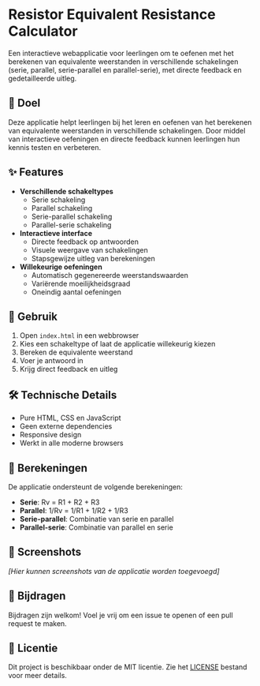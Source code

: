 # Resistor Equivalent Resistance Calculator

Een interactieve webapplicatie voor leerlingen om te oefenen met het berekenen van equivalente weerstanden in verschillende schakelingen (serie, parallel, serie-parallel en parallel-serie), met directe feedback en gedetailleerde uitleg.

## 🎯 Doel
Deze applicatie helpt leerlingen bij het leren en oefenen van het berekenen van equivalente weerstanden in verschillende schakelingen. Door middel van interactieve oefeningen en directe feedback kunnen leerlingen hun kennis testen en verbeteren.

## ✨ Features
- **Verschillende schakeltypes**
  - Serie schakeling
  - Parallel schakeling
  - Serie-parallel schakeling
  - Parallel-serie schakeling
- **Interactieve interface**
  - Directe feedback op antwoorden
  - Visuele weergave van schakelingen
  - Stapsgewijze uitleg van berekeningen
- **Willekeurige oefeningen**
  - Automatisch gegenereerde weerstandswaarden
  - Variërende moeilijkheidsgraad
  - Oneindig aantal oefeningen

## 🚀 Gebruik
1. Open `index.html` in een webbrowser
2. Kies een schakeltype of laat de applicatie willekeurig kiezen
3. Bereken de equivalente weerstand
4. Voer je antwoord in
5. Krijg direct feedback en uitleg

## 🛠️ Technische Details
- Pure HTML, CSS en JavaScript
- Geen externe dependencies
- Responsive design
- Werkt in alle moderne browsers

## 📝 Berekeningen
De applicatie ondersteunt de volgende berekeningen:
- **Serie**: Rv = R1 + R2 + R3
- **Parallel**: 1/Rv = 1/R1 + 1/R2 + 1/R3
- **Serie-parallel**: Combinatie van serie en parallel
- **Parallel-serie**: Combinatie van parallel en serie

## 🎨 Screenshots
*[Hier kunnen screenshots van de applicatie worden toegevoegd]*

## 🤝 Bijdragen
Bijdragen zijn welkom! Voel je vrij om een issue te openen of een pull request te maken.

## 📄 Licentie
Dit project is beschikbaar onder de MIT licentie. Zie het [LICENSE](LICENSE) bestand voor meer details.
